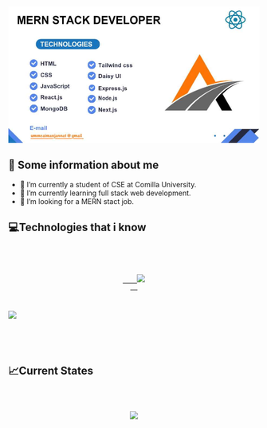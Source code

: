 

[![The San Juan Mountains are beautiful!](/assets/banner.jpg "San Juan Mountains")](https://ibb.co/yhkC7qk)





## 👀 Some information about me

- 🔭 I’m currently a student of CSE at Comilla University.
- 🌱 I’m currently learning full stack web development.
- 🤔 I’m looking for a MERN stact job.





## 💻Technologies that i know

<code>
<p align="center">
  <a align="center"  href="https://skillicons.dev">
    <img src="https://skillicons.dev/icons?i=c,cpp,html,css,js,react,mongo," />
  </a>
  
  <a align=
  "center" href="https://skillicons.dev">
    <img src="https://skillicons.dev/icons?i=tailwind,express,firebase,nodejs,nextjs" />
  </a>
</p>
</code>


## 📈Current States

<code>
<p align="center">
<img src="https://github-readme-streak-stats.herokuapp.com?user=Aiman-Jannat&theme=transparent&border_radius=5.9&date_format=M%20j%5B%2C%20Y%5D">
</p>

</code>
